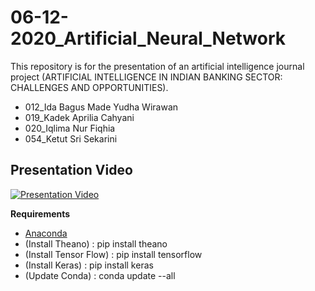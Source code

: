 # 06-12-2020_Artificial_Neural_Network
This repository is for the presentation of an artificial intelligence journal project (ARTIFICIAL INTELLIGENCE IN INDIAN BANKING SECTOR: CHALLENGES AND OPPORTUNITIES).

-  012_Ida Bagus Made Yudha Wirawan
-  019_Kadek Aprilia Cahyani
-  020_Iqlima Nur Fiqhia
-  054_Ketut Sri Sekarini


## Presentation Video
[![Presentation Video](https://lh3.googleusercontent.com/PXYZWN6o5abBHaFdFOZ17cl72e_7ohX8SSpm9P7TBPwV0Ghw4tVoVDIdU8jP32A23sVrIWOMeNNM8mJTXP1AkrWkoeHiNoT7RBhNBLMbc5DGhJumO_gMNrurdokfp0AwqZgS5qQkdw=w600)](https://youtu.be/GpBoTlK4Gc8)

**Requirements**

- [Anaconda](https://www.anaconda.com/products/individual)
- (Install Theano)        : pip install theano
- (Install Tensor Flow)   : pip install tensorflow
- (Install Keras)         : pip install keras
- (Update Conda)          : conda update --all
